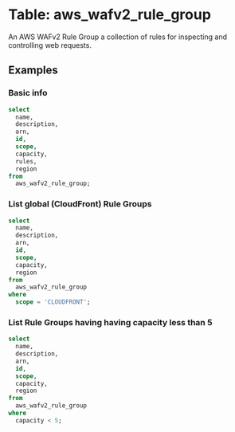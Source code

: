 # Table: aws_wafv2_rule_group

An AWS WAFv2 Rule Group a collection of rules for inspecting and controlling web requests.

## Examples

### Basic info

```sql
select
  name,
  description,
  arn,
  id,
  scope,
  capacity,
  rules,
  region
from
  aws_wafv2_rule_group;
```

### List global (CloudFront) Rule Groups

```sql
select
  name,
  description,
  arn,
  id,
  scope,
  capacity,
  region
from
  aws_wafv2_rule_group
where
  scope = 'CLOUDFRONT';
```

### List Rule Groups having having capacity less than 5

```sql
select
  name,
  description,
  arn,
  id,
  scope,
  capacity,
  region
from
  aws_wafv2_rule_group
where
  capacity < 5;
```
